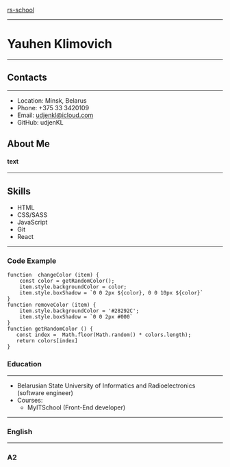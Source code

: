 [rs-school](https://udjenkl.github.io/rsschool-cv/)

---
# Yauhen Klimovich

---
## Contacts

---
+ Location: Minsk, Belarus
+ Phone: +375 33 3420109
+ Email: udjenkl@icloud.com
+ GitHub: udjenKL


## About Me

#### text

---

## Skills

+ HTML
+ CSS/SASS
+ JavaScript
+ Git
+ React


---

### Code Example
```
function  changeColor (item) {
    const color = getRandomColor();
    item.style.backgroundColor = color;
    item.style.boxShadow = `0 0 2px ${color}, 0 0 10px ${color}`
}
function removeColor (item) {
    item.style.backgroundColor = '#28292C';
    item.style.boxShadow = `0 0 2px #000`
}
function getRandomColor () {
   const index =  Math.floor(Math.random() * colors.length);
   return colors[index]
}
```

### Education

---
+ Belarusian State University of Informatics and Radioelectronics (software engineer)
+ Courses:
  + MyITSchool (Front-End developer)
  
---

### English

---
### A2

